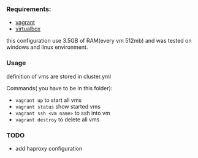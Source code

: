 ### Requirements: ###
- [vagrant]( https://www.vagrantup.com/) 
- [virtualbox](https://www.virtualbox.org/)

this configuration use 3.5GB of RAM(every vm 512mb) and was tested on windows and linux environment. 


### Usage ###

definition of vms are stored in cluster.yml

Commands( you have to be in this folder): 

- `vagrant up` to start all vms
- `vagrant status` show started vms
- `vagrant ssh <vm name>` to ssh into vm 
- `vagrant destroy` to delete all vms




### TODO ###
- add  haproxy configuration

